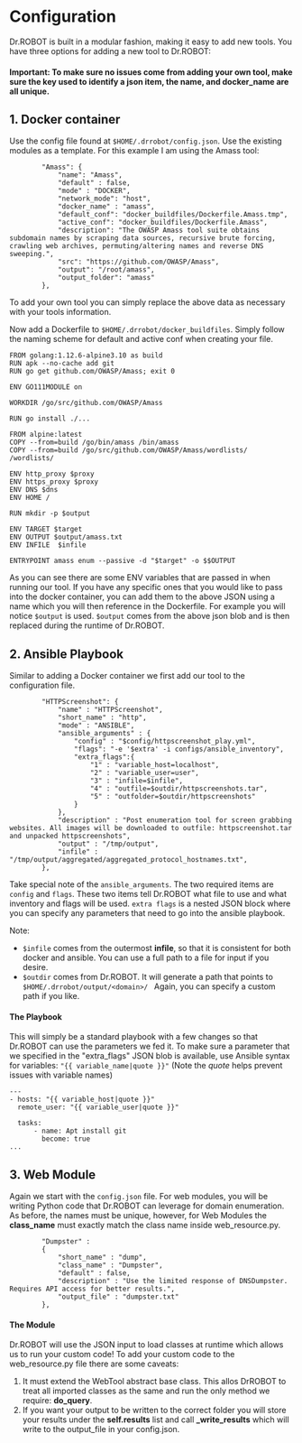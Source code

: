 # Configuration

Dr.ROBOT is built in a modular fashion, making it easy to add new tools. You have three options for adding a new tool to Dr.ROBOT:

#### Important: To make sure no issues come from adding your own tool, make sure the key used to identify a json item, the name, and docker_name are all unique. 

## 1. Docker container
Use the config file found at `$HOME/.drrobot/config.json`. Use the existing modules as a template. For this example I am using the Amass tool:
```
        "Amass": {
            "name": "Amass",
            "default" : false,
            "mode" : "DOCKER",
            "network_mode": "host",
            "docker_name" : "amass",
            "default_conf": "docker_buildfiles/Dockerfile.Amass.tmp",
            "active_conf": "docker_buildfiles/Dockerfile.Amass",
            "description": "The OWASP Amass tool suite obtains subdomain names by scraping data sources, recursive brute forcing, crawling web archives, permuting/altering names and reverse DNS sweeping.",
            "src": "https://github.com/OWASP/Amass",
            "output": "/root/amass",
            "output_folder": "amass"
        },
```

To add your own tool you can simply replace the above data as necessary with your tools information. 

Now add a Dockerfile to `$HOME/.drrobot/docker_buildfiles`. Simply follow the naming scheme for default and active conf when creating your file. 
```
FROM golang:1.12.6-alpine3.10 as build
RUN apk --no-cache add git
RUN go get github.com/OWASP/Amass; exit 0

ENV GO111MODULE on

WORKDIR /go/src/github.com/OWASP/Amass

RUN go install ./...

FROM alpine:latest
COPY --from=build /go/bin/amass /bin/amass
COPY --from=build /go/src/github.com/OWASP/Amass/wordlists/ /wordlists/

ENV http_proxy $proxy
ENV https_proxy $proxy
ENV DNS $dns
ENV HOME /

RUN mkdir -p $output

ENV TARGET $target
ENV OUTPUT $output/amass.txt
ENV INFILE  $infile

ENTRYPOINT amass enum --passive -d "$target" -o $$OUTPUT
```
As you can see there are some ENV variables that are passed in when running our tool. If you have any specific ones that you would like to pass into the docker container, you can add them to the above JSON using a name which you will then reference in the Dockerfile. For example you will notice `$output` is used. `$output` comes from the above json blob and is then replaced during the runtime of Dr.ROBOT.


## 2. Ansible Playbook
Similar to adding a Docker container we first add our tool to the configuration file. 
```
        "HTTPScreenshot": {
            "name" : "HTTPScreenshot",
            "short_name" : "http",
            "mode" : "ANSIBLE",
            "ansible_arguments" : {
                "config" : "$config/httpscreenshot_play.yml",
                "flags": "-e '$extra' -i configs/ansible_inventory",
                "extra_flags":{
                    "1" : "variable_host=localhost",
                    "2" : "variable_user=user", 
                    "3" : "infile=$infile",
                    "4" : "outfile=$outdir/httpscreenshots.tar",
                    "5" : "outfolder=$outdir/httpscreenshots"
                }
            },
            "description" : "Post enumeration tool for screen grabbing websites. All images will be downloaded to outfile: httpscreenshot.tar and unpacked httpscreenshots",
            "output" : "/tmp/output",
            "infile" : "/tmp/output/aggregated/aggregated_protocol_hostnames.txt",
        },
```

Take special note of the `ansible_arguments`. The two required items are `config` and `flags`. These two items tell Dr.ROBOT what file to use and what inventory and flags will be used. `extra flags` is a nested JSON block where you can specify any parameters that need to go into the ansible playbook.

Note: 

* `$infile` comes from the outermost **infile**, so that it is consistent for both docker and ansible. You can use a full path to a file for input if you desire.
* `$outdir` comes from Dr.ROBOT. It will generate a path that points to ```$HOME/.drrobot/output/<domain>/ ``` Again, you can specify a custom path if you like. 

#### The Playbook
This will simply be a standard playbook with a few changes so that Dr.ROBOT can use the parameters we fed it. To make sure a parameter that we specified in the "extra_flags" JSON blob is available,  use Ansible syntax for variables: ```"{{ variable_name|quote }}"``` (Note the *quote* helps prevent issues with variable names)

```
---
- hosts: "{{ variable_host|quote }}"
  remote_user: "{{ variable_user|quote }}" 

  tasks:
      - name: Apt install git
        become: true
...
```

## 3. Web Module
Again we start with the `config.json` file. For web modules, you will be writing Python code that Dr.ROBOT can leverage for domain enumeration. As before, the names must be unique, however, for Web Modules the **class_name** must exactly match the class name inside web_resource.py.

```
        "Dumpster" :
        {
            "short_name" : "dump",
            "class_name" : "Dumpster",
            "default" : false,
            "description" : "Use the limited response of DNSDumpster. Requires API access for better results.",
            "output_file" : "dumpster.txt"
        },
```

#### The Module

Dr.ROBOT will use the JSON input to load classes at runtime which allows us to run your custom code! To add your custom code to the web_resource.py file there are some caveats:

1. It must extend the WebTool abstract base class. This allos DrROBOT to treat all imported classes as the same and run the only method we require: **do_query**.
2. If you want your output to be written to the correct folder you will store your results under the **self.results** list and call **_write_results** which will write to the output_file in your config.json.

